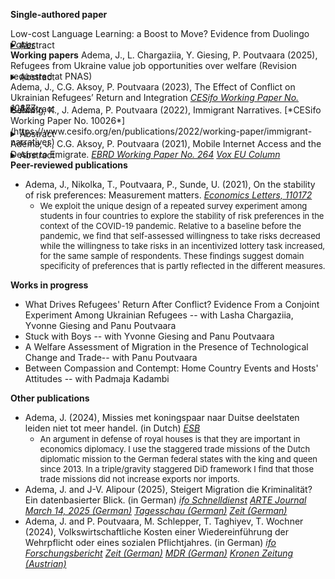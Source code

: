 ---
---
<style>
details {
margin-top: -30px;
margin-bottom: -15px;
}
details > summary {
margin-top: 0;
}
summary {
margin-top: 0;
}
details > p {
margin-top: 0;
}
</style>

**Single-authored paper**

Low-cost Language Learning: a Boost to Move? Evidence from Duolingo
[*Paper*](https://jopieadema.github.io/JMP.pdf)
<details name="reqs">  
<summary>Abstract</summary>
<font size="2">With the rise of the internet and smartphones, language-learning applications have become increasingly popular. Since foreign language skills enhance migrants' earning potential, the accessibility of such tools can have significant implications for international migration. This study examines the impact of low-cost language learning on (i) language acquisition, (ii) migration patterns, and (iii) migrants' language skills and integration, leveraging the staggered introduction of 84 language courses on the widely used Duolingo platform. Each course targets a directed language pair, giving rise to rich variation across country pairs over time. First, the analysis shows that course availability improved language skills among the general population. Second, a course bridging two countries strongly increases migration intentions across that corridor. Evidence on actual migration flows to OECD countries paints a less clear picture: effects are smaller and insignificant. Third, the availability of relevant language courses before migration boosts the proportion of migrants arriving with basic language skills and those securing jobs upon arrival in the European Union. Post-arrival access to relevant language courses further enhances migrants' employment outcomes, further highlighting that access to host-specific skills improves migrant outcomes.</font>
</details>
<p></p>

**Working papers**
Adema, J., L. Chargaziia, Y. Giesing, P. Poutvaara (2025), Refugees from Ukraine value job opportunities over welfare (Revision requested at PNAS)
<details name="reqs">  
<summary>Abstract</summary>
<font size="2">More than 53 million people are forcibly displaced across borders, with Syria, Afghanistan, and Ukraine being the main countries of origin. A major concern in receiving countries around the world is that generous social assistance may attract asylum seekers. To test how important social assistance in destination countries is for refugees’ destination choice, we conducted a survey experiment among Ukrainian refugees across Europe. In the survey experiment, respondents chose between hypothetical countries that varied in labor markets, social assistance, and other potentially relevant attributes. Our results show that concerns about welfare magnets are overstated. Job opportunities are much more important for the destination country choice than social assistance. Additionally, having networks in the country and knowing its language are important.</font>
</details>

Adema, J., C.G. Aksoy, P. Poutvaara (2023), The Effect of Conflict on Ukrainian Refugees’ Return and Integration [*CESifo Working Paper No. 10877*](https://www.cesifo.org/de/publikationen/2023/working-paper/effect-conflict-ukrainian-refugees-return-and-integration)
<details name="reqs">  
<summary>Abstract</summary>
<font size="2">What is the causal effect of conflict on refugees’ return and integration? To answer this question, we launched a panel survey of Ukrainian refugees across Europe in June 2022 and combined it with geocoded conflict data. Most refugees plan to return, and initial return intentions strongly predict actual return. Those who initially plan to settle outside Ukraine integrate faster. Increased conflict intensity in the home municipality discourages return there, but not to Ukraine as a whole. It also has no effect on the likelihood of working. Liberation of the home district increases return, while increased pessimism about the outcome of the war reduces return intentions.</font>
</details>
Gehring, K., J. Adema, P. Poutvaara (2022), Immigrant Narratives. [*CESifo Working Paper No. 10026*](https://www.cesifo.org/en/publications/2022/working-paper/immigrant-narratives)
<details name="reqs">
<summary>Abstract</summary>
<font size="2">Immigration is one of the most divisive political issues in many countries today. Competing narratives, circulated via the media, are crucial in shaping how immigrants’ role in society is perceived. We propose a new method combining advanced natural language processing tools with dictionaries to identify sentences containing one or more of seven immigrant narrative themes and assign a sentiment to each of these. Our narrative dataset covers 107,428 newspaper articles from 70 German newspapers over the 2000 to 2019 period. Using 16 human coders to evaluate our method, we find that it clearly outperforms simple word-matching methods and sentiment dictionaries. Empirically, culture narratives are more common than economy-related narratives. Narratives related to work and entrepreneurship are particularly positive, while foreign religion and welfare narratives tend to be negative. We use three distinct events to show how different types of shocks influence narratives, decomposing sentiment shifts into theme-composition and within-theme changes.</font>
</details>

Adema, J., C.G. Aksoy, P. Poutvaara (2021), Mobile Internet Access and the Desire to Emigrate. [*EBRD Working Paper No. 264*](https://papers.ssrn.com/sol3/papers.cfm?abstract_id=4017615) [*Vox EU Column*](https://voxeu.org/article/mobile-internet-access-and-desire-emigrate)
<details name="reqs"> 
<summary>Abstract</summary>
<font size="2">We analyze how mobile internet access affects desire and plans to emigrate. Our empirical analysis combines survey data on 617,402 individuals with data on worldwide 3G mobile internet rollout from 2008 to 2018. Exploiting temporal variation in 3G rollout from 2,120 subnational districts in 112 countries, we show that an increase in mobile internet access increases the desire and plans to emigrate. Using lightning incidence as an instrument provides additional evidence that the effects are causal. The effect on the desire to emigrate is particularly strong for those with secondary education. In line with our theory, an important mechanism appears to be that access to the mobile internet lowers the cost of acquiring information on potential destinations. In addition to this, increased internet access reduces perceived material well-being and trust in government. Municipal-level data from Spain shows that 3G rollout also increased actual emigration flows.</font>
</details>    
<p></p>

**Peer-reviewed publications**
 - Adema, J., Nikolka, T., Poutvaara, P., Sunde, U. (2021), On the stability of risk preferences: Measurement matters.   [*Economics Letters, 110172*](https://www.sciencedirect.com/science/article/pii/S0165176521004377)
    -  <font size="2">We exploit the unique design of a repeated survey experiment among students in four countries to explore the stability of risk preferences in the context of the COVID-19 pandemic. Relative to a baseline before the pandemic, we find that self-assessed willingness to take risks decreased while the willingness to take risks in an incentivized lottery task increased, for the same sample of respondents. These findings suggest domain specificity of preferences that is partly reflected in the different measures.</font>
<p></p>

**Works in progress**
 - What Drives Refugees' Return After Conflict? Evidence From a Conjoint Experiment Among Ukrainian Refugees -- with Lasha Chargaziia, Yvonne Giesing and Panu Poutvaara
 - Stuck with Boys -- with Yvonne Giesing and Panu Poutvaara
 - A Welfare Assessment of Migration in the Presence of Technological Change and Trade-- with Panu Poutvaara
 - Between Compassion and Contempt: Home Country Events and Hosts' Attitudes -- with Padmaja Kadambi
<p></p>

**Other publications**
 - Adema, J. (2024), Missies met koningspaar naar Duitse deelstaten leiden niet tot meer handel. (in Dutch)  [*ESB*](https://esb.nu/missies-met-koningspaar-naar-duitse-deelstaten-leiden-niet-tot-meer-handel/)
    -  <font size="2">An argument in defense of royal houses is that they are important in economics diplomacy. I use the staggered trade missions of the Dutch diplomatic mission to the German federal states with the king and queen since 2013. In a triple/gravity staggered DiD framework I find that those trade missions did not increase exports nor imports.</font>
 - Adema, J. and J-V. Alipour (2025), Steigert Migration die Kriminalität? Ein datenbasierter Blick. (in German)  [*ifo Schnelldienst*](https://www.ifo.de/publikationen/2025/aufsatz-zeitschrift/steigert-migration-die-kriminalitaet-ein-datenbasierter-blick) [*ARTE Journal March 14, 2025 (German)*](https://www.arte.tv/de/videos/122484-053-A/arte-journal-14-03-2025/) [*Tagesschau (German)*](https://www.tagesschau.de/inland/gesellschaft/kriminalitaet-migration-100.html) [*Zeit (German)*](https://www.zeit.de/gesellschaft/2025-02/ifo-institut-studie-migration-kriminalitaet-deutschland)
 - Adema, J. and P. Poutvaara, M. Schlepper, T. Taghiyev, T. Wochner (2024), Volkswirtschaftliche Kosten einer Wiedereinführung der Wehrpflicht oder eines sozialen Pflichtjahres. (in German)  [*ifo Forschungsbericht*](https://www.ifo.de/publikationen/2024/monographie-autorenschaft/wiedereinfuehrung-wehrpflicht-oder-soziales-pflichtjahr) [*Zeit (German)*](https://www.zeit.de/politik/deutschland/2025-03/armee-soldaten-gehalt-wehrpflicht-bundeswehr) [*MDR (German)*](https://www.mdr.de/nachrichten/deutschland/politik/bundeswehr-wehrpflicht-kosten-106.html) [*Kronen Zeitung (Austrian)*](https://www.krone.at/3732541)
<p></p>


 

